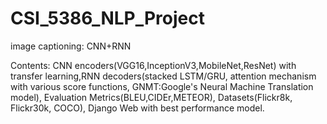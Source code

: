 # CSI_5386_NLP_Project
image captioning: CNN+RNN

Contents: CNN encoders(VGG16,InceptionV3,MobileNet,ResNet) with transfer learning,RNN decoders(stacked LSTM/GRU, attention mechanism with various score functions, GNMT:Google's Neural Machine Translation model), Evaluation Metrics(BLEU,CIDEr,METEOR), Datasets(Flickr8k, Flickr30k, COCO), Django Web with best performance model.

